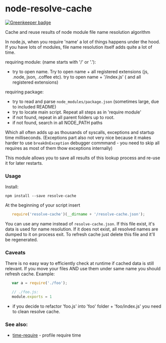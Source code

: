 node-resolve-cache
==================

[![Greenkeeper badge](https://badges.greenkeeper.io/sidorares/node-resolve-cache.svg)](https://greenkeeper.io/)

Cache and reuse results of node module file name resolution algorithm

In node.js, when you require 'name' a lot of things happens under the hood.
If you have lots of modules, file name resolution itself adds quite a lot of time.

requiring module: (name starts with '/' or '.'):
  - try to open name. Try to open name + all registered extensions (js, .node, json, .coffee etc).
    try to open name + '/index.js' ( and all registered extensions)

requiring package:
  - try to read and parse `node_modules/package.json` (sometimes large, due to included README)
  - try to locate main script. Repeat all steps as in 'require module'
  - if not found, repeat in all parent folders up to root.
  - if not found, search in all NODE_PATH paths

Which all often adds up as thousands of syscalls, exceptions and startup time milliseconds. (Exceptions part also not very nice because it makes harder to use `breakOnException` debugger commmand - you need to skip all requires as most of them thow exceptions internally)

This module allows you to save all results of this lookup process and re-use it for later restarts.

### Usage

Install:

```
npm install --save resolve-cache
```

At the beginning of your script insert

```js
   require('resolve-cache')(__dirname + '/resolve-cache.json');
```

You can use any name instead of `resolve-cache.json`. If this file exist, it's data is used for name resolution. If it does not exist, all resolved names are dumped to it  on process exit. To refresh cache just delete this file and it'll be regenerated.

### Caveats

There is no easy way to efficiently check at runtime if cached data is still relevant. If you move your files AND use them under same name you should refresh cache. Example:

```js
   var a = require('./foo');

   // ./foo.js:
   module.exports = 1
```

- if you decide to refactor 'foo.js' into 'foo' folder + 'foo/index.js' you need to clean resolve cache.

### See also:
  - [time-require](https://github.com/jaguard/time-require) - profile require time
